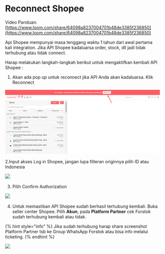 # Reconnect Shopee

Video Panduan: [https://www.loom.com/share/64098a8237004701b48de3385f236850](https://www.loom.com/share/64098a8237004701b48de3385f236850)

Api Shopee mempunyai masa tenggang waktu 1 tahun dari awal pertama kali integration. Jika API Shopee kadaluarsa order, stock, dll jadi tidak terhubung atau tidak connect. 

Harap melakukan langkah-langkah berikut untuk mengaktifkan kembali API Shopee :

1. Akan ada pop up untuk reconnect jika API Anda akan kadaluarsa. Klik Reconnect

![](../../.gitbook/assets/image%20%28361%29.png)

2.Input akses Log in Shopee, jangan lupa filteran originnya pilih ID atau Indonesia

![](https://s3.amazonaws.com/cdn.freshdesk.com/data/helpdesk/attachments/production/48059666139/original/hU2Lz1L-AyXqbSlCVUGPlMWolCLKGhY9DQ.png?1600415480)

3. Pilih Confirm Authorization

![](https://s3.amazonaws.com/cdn.freshdesk.com/data/helpdesk/attachments/production/48059666730/original/DgiA8ZuDVVAlyc5-arKDfvaEaHvwn0AFTQ.png?1600415691)

4. Untuk memastikan API Shopee sudah berhasil terhubung kembali. Buka seller center Shopee. Pilih **Akun**, pada **Platform Partner** cek Forstok sudah terhubung kembali atau tidak. 

{% hint style="info" %}
Jika sudah terhubung harap share screenshot Platform Partner tsb ke Group WhatsApp Forstok atau bisa info melalui ticketing.
{% endhint %}

![](https://s3.amazonaws.com/cdn.freshdesk.com/data/helpdesk/attachments/production/48059669261/original/k8QysdlSb5SQdfdo4YrlTjKqxmdt_qOKUQ.png?1600416425)

